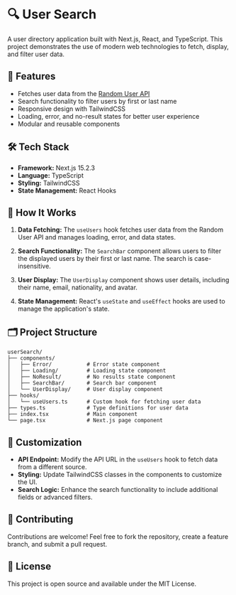 # 🔍 User Search

A user directory application built with Next.js, React, and TypeScript. This project demonstrates the use of modern web technologies to fetch, display, and filter user data.

## 🎯 Features

- Fetches user data from the [Random User API](https://randomuser.me/)
- Search functionality to filter users by first or last name
- Responsive design with TailwindCSS
- Loading, error, and no-result states for better user experience
- Modular and reusable components

## 🛠️ Tech Stack

- **Framework:** Next.js 15.2.3
- **Language:** TypeScript
- **Styling:** TailwindCSS
- **State Management:** React Hooks

## 🚀 How It Works

1. **Data Fetching:**
   The `useUsers` hook fetches user data from the Random User API and manages loading, error, and data states.

2. **Search Functionality:**
   The `SearchBar` component allows users to filter the displayed users by their first or last name. The search is case-insensitive.

3. **User Display:**
   The `UserDisplay` component shows user details, including their name, email, nationality, and avatar.

4. **State Management:**
   React's `useState` and `useEffect` hooks are used to manage the application's state.

## 🗂️ Project Structure

```
userSearch/
├── components/
│   ├── Error/           # Error state component
│   ├── Loading/         # Loading state component
│   ├── NoResult/        # No results state component
│   ├── SearchBar/       # Search bar component
│   └── UserDisplay/     # User display component
├── hooks/
│   └── useUsers.ts      # Custom hook for fetching user data
├── types.ts             # Type definitions for user data
├── index.tsx            # Main component
└── page.tsx             # Next.js page component
```

## 🎨 Customization

- **API Endpoint:** Modify the API URL in the `useUsers` hook to fetch data from a different source.
- **Styling:** Update TailwindCSS classes in the components to customize the UI.
- **Search Logic:** Enhance the search functionality to include additional fields or advanced filters.

## 🤝 Contributing

Contributions are welcome! Feel free to fork the repository, create a feature branch, and submit a pull request.

## 📝 License

This project is open source and available under the MIT License.
